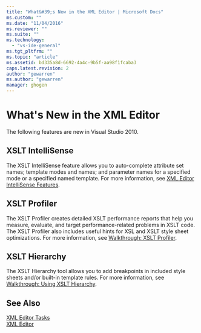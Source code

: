 ```yaml
---
title: "What&#39;s New in the XML Editor | Microsoft Docs"
ms.custom: ""
ms.date: "11/04/2016"
ms.reviewer: ""
ms.suite: ""
ms.technology: 
  - "vs-ide-general"
ms.tgt_pltfrm: ""
ms.topic: "article"
ms.assetid: bd335a8d-6692-4a4c-9b5f-aa98f1fcaba3
caps.latest.revision: 2
author: "gewarren"
ms.author: "gewarren"
manager: ghogen
---
```

# What&#39;s New in the XML Editor
The following features are new in Visual Studio 2010.  
  
## XSLT IntelliSense  
 The XSLT IntelliSense feature allows you to auto-complete attribute set names; template modes and names; and parameter names for a specified mode or a specified named template. For more information, see [XML Editor IntelliSense Features](../xml-tools/xml-editor-intellisense-features.md).  
  
## XSLT Profiler  
 The XSLT Profiler creates detailed XSLT performance reports that help you measure, evaluate, and target performance-related problems in XSLT code. The XSLT Profiler also includes useful hints for XSL and XSLT style sheet optimizations. For more information, see [Walkthrough: XSLT Profiler](../xml-tools/walkthrough-xslt-profiler.md).  
  
## XSLT Hierarchy  
 The XSLT Hierarchy tool allows you to add breakpoints in included style sheets and/or built-in template rules. For more information, see [Walkthrough: Using XSLT Hierarchy](../xml-tools/walkthrough-using-xslt-hierarchy.md).  
  
## See Also  
 [XML Editor Tasks](../xml-tools/xml-editor-tasks.md)   
 [XML Editor](../xml-tools/xml-editor.md)